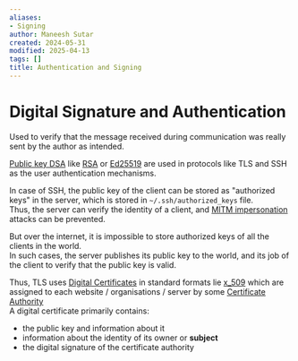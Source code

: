 ```yaml
---
aliases:
- Signing
author: Maneesh Sutar
created: 2024-05-31
modified: 2025-04-13
tags: []
title: Authentication and Signing
---
```


# Digital Signature and Authentication

Used to verify that the message received during communication was really sent by the author as intended.

[Public key DSA](encryption.md#Asymmetric) like [RSA](rsa.md) or [Ed25519](elliptical_curve_crypto.md#Ed25519) are used in protocols like TLS and SSH as the user authentication mechanisms.

In case of SSH, the public key of the client can be stored as "authorized keys" in the server, which is stored in `~/.ssh/authorized_keys` file.  
Thus, the server can verify the identity of a client, and [MITM impersonation](mitm.md) attacks can be prevented.

But over the internet, it is impossible to store authorized keys of all the clients in the world.  
In such cases, the server publishes its public key to the world, and its job of the client to verify that the public key is valid.

Thus, TLS uses [Digital Certificates](https://en.wikipedia.org/wiki/Public_key_certificate#) in standard formats lie [x_509](x_509.md) which are assigned to each website / organisations / server by some [Certificate Authority](pki.md#Certificate-Authority)  
A digital certificate primarily contains:

* the public key and information about it
* information about the identity of its owner or **subject**
* the digital signature of the certificate authority
